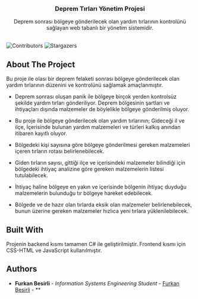 <br/>
<p align="center">
  <h3 align="center">Deprem Tırları Yönetim Projesi</h3>

  <p align="center">
    Deprem sonrası bölgeye gönderilecek olan yardım tırlarının kontrolünü sağlayan web tabanlı bir yönetim sistemidir.
    <br/>
    <br/>
  </p>
</p>

![Contributors](https://img.shields.io/github/contributors/furkanbesirli/DepremTirProjesi?color=dark-green) ![Stargazers](https://img.shields.io/github/stars/furkanbesirli/DepremTirProjesi?style=social) 

## About The Project

Bu proje ile olası bir deprem felaketi sonrası bölgeye gönderilecek olan yardım tırlarının düzenini ve kontrolünü sağlamak amaçlanmıştır.

* Deprem sonrası oluşan panik ile bölgeye birçok yerden kontrolsüz şekilde yardım tırları gönderiliyor. Deprem bölgesinin şartları ve ihtiyaçları dışında malzemeler de böylelikle bölgeye gönderilmiş oluyor.
* Bu proje ile bölgeye gönderilecek olan yardım tırlarının;
Gideceği il ve ilçe,
İçerisinde bulunan yardım malzemeleri ve türleri kalkış anından itibaren kayıtlı oluyor.

* Bölgedeki kişi sayısına göre bölgeye gönderilmesi gereken malzemeleri içeren  tırların rotası belirlenebilecek.

* Giden tırların sayısı, gittiği ilçe  ve içerisindeki malzemeler bilindiği için bölgedeki ihtiyaç analizine göre gereken malzemelerin listesi tutulabilecek. 
* İhtiyaç haline bölgeye en yakın ve içerisinde bölgenin ihtiyaç duyduğu malzemelerin bulunduğu tır bölgeye hareket edebilecek.
* Bölgede ve de hazır olan tırlarda eksik olan malzemeler belirlenebilecek, bunun üzerine gereken malzemeler hızlıca yeni tırlara yüklenilebilecek.



## Built With

Projenin backend kısmı tamamen C# ile geliştirilmiştir. Frontend kısmı için CSS-HTML ve JavaScript kullanılmıştır.


## Authors

* **Furkan Besirli** - *Information Systems Engineering Student* - [Furkan Besirli]() - **


